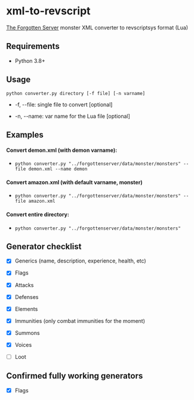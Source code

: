 
# xml-to-revscript

  

[The Forgotten Server](https://github.com/otland/forgottenserver) monster XML converter to revscriptsys format (Lua)

  

## Requirements

* Python 3.8+

  

## Usage

`python converter.py directory [-f file] [-n varname]`

  

- -f, --file: single file to convert [optional]

-  -n, --name: var name for the Lua file [optional]

  

## Examples

#### Convert demon.xml (with demon varname):

- `python converter.py "../forgottenserver/data/monster/monsters" --file demon.xml --name demon`

#### Convert amazon.xml (with default varname, monster)

- `python converter.py "../forgottenserver/data/monster/monsters" --file amazon.xml`

#### Convert entire directory:

- `python converter.py "../forgottenserver/data/monster/monsters"`

  

## Generator checklist

- [x] Generics (name, description, experience, health, etc)

- [x] Flags

- [x] Attacks

- [x] Defenses

- [x] Elements

- [x] Immunities (only combat immunities for the moment)

- [x] Summons

- [x] Voices

- [ ] Loot

  

## Confirmed fully working generators

- [x] Flags